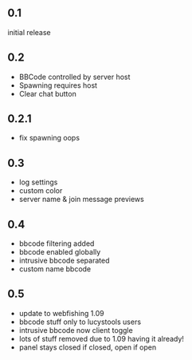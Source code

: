 0.1
----
initial release

0.2
----
- BBCode controlled by server host
- Spawning requires host
- Clear chat button

0.2.1
----
- fix spawning oops

0.3
----
- log settings
- custom color
- server name & join message previews

0.4
----
- bbcode filtering added
- bbcode enabled globally
- intrusive bbcode separated
- custom name bbcode

0.5
----
- update to webfishing 1.09
- bbcode stuff only to lucystools users
- intrusive bbcode now client toggle
- lots of stuff removed due to 1.09 having it already! 
- panel stays closed if closed, open if open
